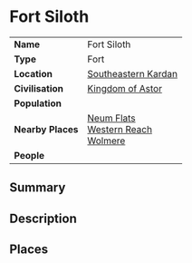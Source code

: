 # Fort Siloth

|||
| --- | --- |
| **Name** | Fort Siloth | place.4
| **Type** | Fort |
| **Location** | [Southeastern Kardan](../../regions/southeastern-kardan.md) |
| **Civilisation** | [Kingdom of Astor](../../../civilisations/kingdom-of-astor/kingdom-of-astor.md) |
| **Population** | |
| **Nearby Places** | [Neum Flats](../../topography/valleys-plains-deserts/neum-flats.md)<br>[Western Reach](../../roads/western-reach.md)<br>[Wolmere](../../topography/rivers-lakes/wolmere.md) |
| **People** | |

## Summary

## Description

## Places
